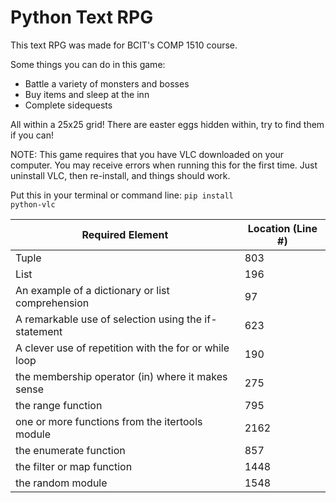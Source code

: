 # Python Text RPG

This text RPG was made for BCIT's COMP 1510 course.

Some things you can do in this game:
- Battle a variety of monsters and bosses
- Buy items and sleep at the inn
- Complete sidequests

All within a 25x25 grid! There are easter eggs hidden within, try to find them if you can!

NOTE: This game requires that you have VLC downloaded on your computer.
You may receive errors when running this for the first time. Just
uninstall VLC, then re-install, and things should work.

Put this in your terminal or command line: <code>pip install python-vlc</code>

| Required Element                                      | Location (Line #) |
| ----------------------------------------------------- | ----------------- |
| Tuple                                                 | 803
| List                                                  | 196
| An example of a dictionary or list comprehension      | 97
| A remarkable use of selection using the if-statement  | 623
| A clever use of repetition with the for or while loop | 190
| the membership operator (in) where it makes sense     | 275
| the range function                                    | 795
| one or more functions from the itertools module       | 2162
| the enumerate function                                | 857
| the filter or map function                            | 1448
| the random module                                     | 1548
